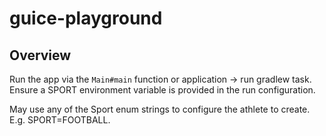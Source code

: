 # guice-playground

## Overview

Run the app via the `Main#main` function or application -> run gradlew task. Ensure a SPORT environment variable is provided in the run configuration.

May use any of the Sport enum strings to configure the athlete to create. E.g. SPORT=FOOTBALL.